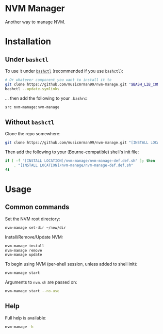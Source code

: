 # NVM Manager
Another way to manage NVM.

# Installation
## Under `bashctl`
To use it under [`bashctl`](https://github.com/musicmrman99/bashctl "bashctl on GitHub") (recommended if you use `bashctl`):
```sh
# Or whatever component you want to install it to
git clone https://github.com/musicmrman99/nvm-manage.git "$BASH_LIB_COMPONENT_ROOT"/nvm-manage
bashctl --update-symlinks
```
... then add the following to your `.bashrc`:
```sh
src nvm-manage:nvm-manage
```

## Without `bashctl`
Clone the repo somewhere:
```sh
git clone https://github.com/musicmrman99/nvm-manage.git "[INSTALL LOCATION]"
```

Then add the following to your (Bourne-compatible) shell's init file:
```sh
if [ -f "[INSTALL LOCATION]/nvm-manage/nvm-manage-def.def.sh" ]; then
    . "[INSTALL LOCATION]/nvm-manage/nvm-manage-def.def.sh"
fi
```

# Usage
## Common commands
Set the NVM root directory:
```sh
nvm-manage set-dir ~/new/dir
```

Install/Remove/Update NVM:
```sh
nvm-manage install
nvm-manage remove
nvm-manage update
```

To begin using NVM (per-shell session, unless added to shell init):
```sh
nvm-manage start
```
Arguments to `nvm.sh` are passed on:
```sh
nvm-manage start --no-use
```

## Help
Full help is available:
```sh
nvm-manage -h
```
